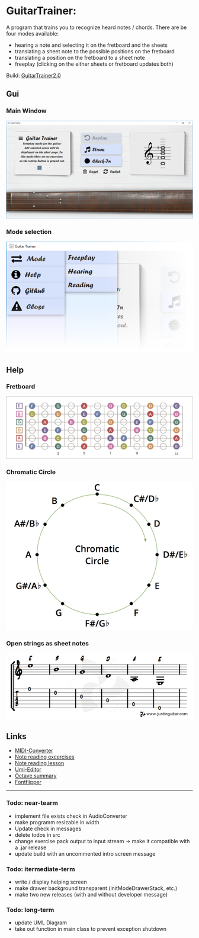 # GuitarTrainer: 
A program that trains you to recognize heard notes / chords. There are be four modes available:
- hearing a note and selecting it on the fretboard and the sheets
- translating a sheet note to the possible positions on the fretboard
- translating a position on the fretboard to a sheet note
- freeplay (clicking on the either sheets or fretboard updates both)

Build: [GuitarTrainer2.0](https://www.dropbox.com/s/f7b4vtv5wjefqzd/GuitarTrainer_2.0.jar?dl=0)

## Gui
### Main Window
![alt text](otherDocs/screenshots/screenshot0904_main.png)

### Mode selection
![alt text](otherDocs/screenshots/screenshot0904_modes.png)

## Help
### Fretboard 
![alt text](otherDocs/diagrams/fretboard-diagram.jpg)

### Chromatic Circle
<img src="https://github.com/derMacon/GuitarTrainer/blob/master/otherDocs/diagrams/chromatic-circle.png" width="600">

### Open strings as sheet notes 
![alt text](otherDocs/diagrams/sheetNotes_openStrings.png)

## Links
- [MIDI-Converter](https://www.zamzar.com/)
- [Note reading excercises](https://www.bonedo.de/artikel/einzelansicht/noten-lesen-lernen-fuer-gitarristen-1-das-notensystem-grundlagen-und-leersaitenspiel.html)
- [Note reading lesson](https://www.youtube.com/watch?v=8Mj6305Rr2w&t=418s)
- [Uml-Editor](http://www.umlet.com/umletino/umletino.html)
- [Octave summary](http://www.musikkunde.info/notenlehre/oktavraeume)
- [Fontflipper](https://fontflipper.com/flip-or-flop)

---

### Todo: near-tearm
- implement file exists check in AudioConverter
- make programm resizable in width
- Update check in messages
- delete todos in src
- change exercise pack output to input stream -> make it compatible with a .jar release
- update build with an uncommented intro screen message

### Todo: itermediate-term
- write / display helping screen
- make drawer background transparent (initModeDrawerStack, etc.)
- make two new releases (with and without developer message)

### Todo: long-term
- update UML Diagram 
- take out function in main class to prevent exception shutdown

